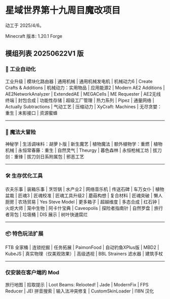 # 星域世界第十九周目魔改项目

动工于 2025/4/6。

Minecraft 版本: 1.20.1 Forge

## 模组列表 20250622V1 版

### 🚀 工业自动化

工业升级 | 模块化路由器 | 通用机械 | 通用机械发电机 | 机械动力6 | Create Crafts & Additions | 机械动力：实用物品 | 应用能源2 | Modern AE2 Additions | AE2NetworkAnalyzer | ExtendedAE  | MEGACells | ME Requester | AE2无线终端 | 封包合成 | 功能性存储 | 超级工厂管理 | 热力系列 | Pipez | 通量网络 | Actually Subtractions | 气动工艺 | 压缩动力 | XyCraft: Machines | 无尽贪婪：重生 | 末影接口 | 资源蜜蜂 

------

### 🔮 魔法大冒险

神秘学 | 生活调味料：胡萝卜版 | 新生魔艺 | 植物魔法 | 额外植物学：重燃 | 植物机械 | 永恒常春藤：重生 | 自然灵气 | Theurgy | 暮色森林 | 永恒枪械工坊 | 拔刀剑：重锋 | 拔刀剑日系附属包 | 邪恶工艺

------

### 🛠️ 生存优化工具

农夫乐事 | 装箱乐事 | 烹饪锅 | 水产业2 | 网络音乐机 | 传送石碑 | 车万女仆 | 植物盆栽 | 匠魂3 | 匠魂校准 | 匠魂工具升级2 | 蘑菇构想 | 复合材料 | 匠魂突破 | 懒人厨房 | 农场贸易 | Yes Steve Model | 更多箱子 | 超越维度 | 多态合成 | 红石钟 | 火炬大师 | 笼中生物 | 阿卡什宝典 | Caveopolis | 探险者指南针 | 自然罗盘 | 旅行者背包 | 垃圾桶 | DIS 展示 | 树叶快速腐烂

------

### 📦 特色玩法扩展

FTB 全家桶 | 连锁挖掘 | 任务拓展 | PaimonFood | 自动钓鱼XPlus版 | MBD2 | KubeJS | 真实物理（仅美观效果）| 高级透视  | BBL Strainers 滤水器 | 建筑手杖

---

### 仅安装在客户端的 Mod

旅行地图 | 拾取提示 | Loot Beams: Relooted! | Jade | ModernFix | FPS Reducer | JEI 拼音搜索 | 输入法冲突修复 | CustomSkinLoader | I18N 汉化



